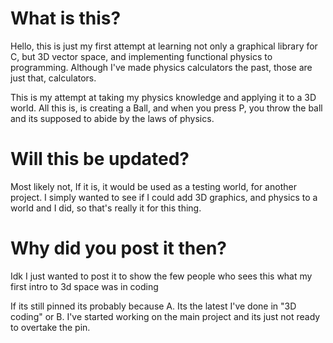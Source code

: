 # What is this?

Hello, this is just my first attempt at learning not only a graphical library for C, but 
3D vector space, and implementing functional physics to programming. Although I've made physics calculators the past, those are just that, calculators. 

This is my attempt at taking my physics knowledge and applying it to a 3D world. All this is,
is creating a Ball, and when you press P, you throw the ball and its supposed to abide by
the laws of physics.

# Will this be updated?

Most likely not, If it is, it would be used as a testing world, for another project. I simply
wanted to see if I could add 3D graphics, and physics to a world and I did, so that's really it
for this thing.

# Why did you post it then?

Idk I just wanted to post it to show the few people who sees this what my first intro to 3d space was in coding

If its still pinned its probably because A. Its the latest I've done in "3D coding" or B. I've started working on the main project and its just not ready to overtake the pin.